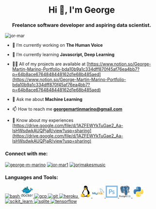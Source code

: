<h1 align="center">Hi 👋, I'm George</h1>
<h3 align="center">Freelance software developer and aspiring data scientist.</h3>

<p align="left"> <img src="https://komarev.com/ghpvc/?username=jor-mar&label=Profile%20views&color=0e75b6&style=flat" alt="jor-mar" /> </p>

- 🔭 I’m currently working on **The Human Voice**

- 🌱 I’m currently learning **Javascript, Deep Learning**

- 👨‍💻 All of my projects are available at [https://www.notion.so/George-Martin-Marino-Portfolio-bda10b9a1c334dff870f45af76ea4bb7?p=64b8ace6764848448162d1e68b485aed](https://www.notion.so/George-Martin-Marino-Portfolio-bda10b9a1c334dff870f45af76ea4bb7?p=64b8ace6764848448162d1e68b485aed)

- 💬 Ask me about **Machine Learning**

- 📫 How to reach me **georgemartinmarino@gmail.com**

- 📄 Know about my experiences [https://drive.google.com/file/d/1AZFEWYkTuGae2_Aa-lsHWsdwkAUQPjaR/view?usp=sharing](https://drive.google.com/file/d/1AZFEWYkTuGae2_Aa-lsHWsdwkAUQPjaR/view?usp=sharing)

<h3 align="left">Connect with me:</h3>
<p align="left">
<a href="https://linkedin.com/in/george-m-marino" target="blank"><img align="center" src="https://raw.githubusercontent.com/rahuldkjain/github-profile-readme-generator/master/src/images/icons/Social/linked-in-alt.svg" alt="george-m-marino" height="30" width="40" /></a>
<a href="https://kaggle.com/jor-mar1" target="blank"><img align="center" src="https://raw.githubusercontent.com/rahuldkjain/github-profile-readme-generator/master/src/images/icons/Social/kaggle.svg" alt="jor-mar1" height="30" width="40" /></a>
<a href="https://www.youtube.com/c/jorjmakesmusic" target="blank"><img align="center" src="https://raw.githubusercontent.com/rahuldkjain/github-profile-readme-generator/master/src/images/icons/Social/youtube.svg" alt="jorjmakesmusic" height="30" width="40" /></a>
</p>

<h3 align="left">Languages and Tools:</h3>
<p align="left"> <a href="https://www.gnu.org/software/bash/" target="_blank"> <img src="https://www.vectorlogo.zone/logos/gnu_bash/gnu_bash-icon.svg" alt="bash" width="40" height="40"/> </a> <a href="https://www.docker.com/" target="_blank"> <img src="https://raw.githubusercontent.com/devicons/devicon/master/icons/docker/docker-original-wordmark.svg" alt="docker" width="40" height="40"/> </a> <a href="https://cloud.google.com" target="_blank"> <img src="https://www.vectorlogo.zone/logos/google_cloud/google_cloud-icon.svg" alt="gcp" width="40" height="40"/> </a> <a href="https://git-scm.com/" target="_blank"> <img src="https://www.vectorlogo.zone/logos/git-scm/git-scm-icon.svg" alt="git" width="40" height="40"/> </a> <a href="https://heroku.com" target="_blank"> <img src="https://www.vectorlogo.zone/logos/heroku/heroku-icon.svg" alt="heroku" width="40" height="40"/> </a> <a href="https://www.linux.org/" target="_blank"> <img src="https://raw.githubusercontent.com/devicons/devicon/master/icons/linux/linux-original.svg" alt="linux" width="40" height="40"/> </a> <a href="https://www.mysql.com/" target="_blank"> <img src="https://raw.githubusercontent.com/devicons/devicon/master/icons/mysql/mysql-original-wordmark.svg" alt="mysql" width="40" height="40"/> </a> <a href="https://www.photoshop.com/en" target="_blank"> <img src="https://raw.githubusercontent.com/devicons/devicon/master/icons/photoshop/photoshop-line.svg" alt="photoshop" width="40" height="40"/> </a> <a href="https://www.postgresql.org" target="_blank"> <img src="https://raw.githubusercontent.com/devicons/devicon/master/icons/postgresql/postgresql-original-wordmark.svg" alt="postgresql" width="40" height="40"/> </a> <a href="https://www.python.org" target="_blank"> <img src="https://raw.githubusercontent.com/devicons/devicon/master/icons/python/python-original.svg" alt="python" width="40" height="40"/> </a> <a href="https://scikit-learn.org/" target="_blank"> <img src="https://upload.wikimedia.org/wikipedia/commons/0/05/Scikit_learn_logo_small.svg" alt="scikit_learn" width="40" height="40"/> </a> <a href="https://www.sqlite.org/" target="_blank"> <img src="https://www.vectorlogo.zone/logos/sqlite/sqlite-icon.svg" alt="sqlite" width="40" height="40"/> </a> <a href="https://www.tensorflow.org" target="_blank"> <img src="https://www.vectorlogo.zone/logos/tensorflow/tensorflow-icon.svg" alt="tensorflow" width="40" height="40"/> </a> </p>
